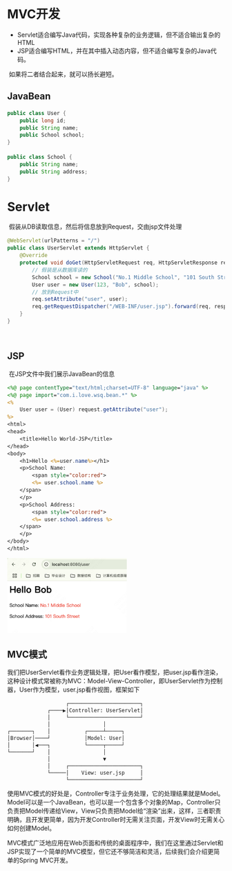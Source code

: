 # MVC开发

- Servlet适合编写Java代码，实现各种复杂的业务逻辑，但不适合输出复杂的HTML
- JSP适合编写HTML，并在其中插入动态内容，但不适合编写复杂的Java代码。

​	如果将二者结合起来，就可以扬长避短。



## JavaBean

```java
public class User {
    public long id;
    public String name;
    public School school;
}

public class School {
    public String name;
    public String address;
}
```





# Servlet

​	假装从DB读取信息，然后将信息放到Request，交由jsp文件处理

```java
@WebServlet(urlPatterns = "/")
public class UserServlet extends HttpServlet {
    @Override
    protected void doGet(HttpServletRequest req, HttpServletResponse resp) throws ServletException, IOException {
        // 假装是从数据库读的
        School school = new School("No.1 Middle School", "101 South Street");
        User user = new User(123, "Bob", school);
        // 放到Request中
        req.setAttribute("user", user);
        req.getRequestDispatcher("/WEB-INF/user.jsp").forward(req, resp);
    }
}
```

​	



## JSP

​	在JSP文件中我们展示JavaBean的信息

```jsp
<%@ page contentType="text/html;charset=UTF-8" language="java" %>
<%@ page import="com.i.love.wsq.bean.*" %>
<%
    User user = (User) request.getAttribute("user");
%>
<html>
<head>
    <title>Hello World-JSP</title>
</head>
<body>
    <h1>Hello <%=user.name%></h1>
    <p>School Name:
        <span style="color:red">
        <%= user.school.name %>
    </span>
    </p>
    <p>School Address:
        <span style="color:red">
        <%= user.school.address %>
    </span>
    </p>
</body>
</html>

```



<img src="assets/image-20241203102609011.png" alt="image-20241203102609011" style="zoom:33%;" />





## MVC模式

​	我们把UserServlet看作业务逻辑处理，把User看作模型，把user.jsp看作渲染，这种设计模式常被称为MVC：Model-View-Controller，即UserServlet作为控制器，User作为模型，user.jsp看作视图，框架如下

```
                   ┌───────────────────────┐
             ┌────▶│Controller: UserServlet│
             │     └───────────────────────┘
             │                 │
┌───────┐    │           ┌─────┴─────┐
│Browser│────┘           │Model: User│
│       │◀───┐           └─────┬─────┘
└───────┘    │                 │
             │                 ▼
             │     ┌───────────────────────┐
             └─────│    View: user.jsp     │
                   └───────────────────────┘
```

使用MVC模式的好处是，Controller专注于业务处理，它的处理结果就是Model。Model可以是一个JavaBean，也可以是一个包含多个对象的Map，Controller只负责把Model传递给View，View只负责把Model给“渲染”出来，这样，三者职责明确，且开发更简单，因为开发Controller时无需关注页面，开发View时无需关心如何创建Model。

MVC模式广泛地应用在Web页面和传统的桌面程序中，我们在这里通过Servlet和JSP实现了一个简单的MVC模型，但它还不够简洁和灵活，后续我们会介绍更简单的Spring MVC开发。